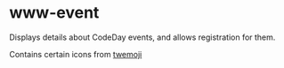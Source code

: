 # www-event

Displays details about CodeDay events, and allows registration for them.

Contains certain icons from [twemoji](https://twemoji.twitter.com/)

